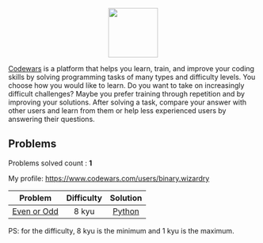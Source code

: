 <p align="center">
    <a href="https://www.codewars.com/">
        <img height=100 src="https://www.qualified.io/shared/images/codewars-black-large-24a9d355.png">
    </a>
</p>

[Codewars](https://www.codewars.com/) is a platform that helps you learn, train, and improve your coding skills by solving programming tasks of many types and difficulty levels. 
You choose how you would like to learn. Do you want to take on increasingly difficult challenges? Maybe you prefer training through repetition and by improving your solutions. 
After solving a task, compare your answer with other users and learn from them or help less experienced users by answering their questions.

## Problems

Problems solved count : **1**

My profile: https://www.codewars.com/users/binary.wizardry

| Problem | Difficulty | Solution |
|---------|:----------:|:------:|
| [Even or Odd](https://www.codewars.com/kata/53da3dbb4a5168369a0000fe) | 8 kyu | [Python](Python/8%kyu/Even%or%Odd.py) |

PS: for the difficulty, 8 kyu is the minimum and 1 kyu is the maximum.
